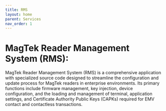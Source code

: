 ```yaml
---
title: RMS
layout: home
parent: Services
nav_order: 1
---
```




# MagTek Reader Management System (RMS):

MagTek Reader Management System (RMS) is a comprehensive application with specialized source code designed to streamline the configuration and update process for MagTek readers in enterprise environments. Its primary functions include firmware management, key injection, device configuration, and the loading and management of terminal, application settings, and Certificate Authority Public Keys (CAPKs) required for EMV contact and contactless transactions.